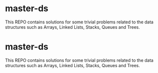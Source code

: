 # master-ds


This REPO contains solutions for some trivial problems related to the data structures such as Arrays, Linked Lists, Stacks, Queues and Trees.

# master-ds


This REPO contains solutions for some trivial problems related to the data structures such as Arrays, Linked Lists, Stacks, Queues and Trees.